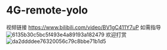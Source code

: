 # 4G-remote-yolo
视频链接  https://www.bilibili.com/video/BV1gC411Y7uP
如需指导 ![6135b30c5bc5f493e4a89193a182479](https://github.com/afcafcafc/4G-remote-yolo/assets/75744716/b984d56a-449e-4cf3-bddb-a5e1c1d767e7)
欢迎打赏 ![da2ddddee76320056c79c8bbe71b1d5](https://github.com/afcafcafc/4G-remote-yolo/assets/75744716/035cb8aa-4ea8-4615-ab5e-725b75ea08c6)
